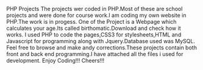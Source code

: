 PHP Projects
The projects wer coded in PHP.Most of these are school projects and were done for course work.I am coding my own website in PHP.The work is in progess.
One of the Project is a Webpage which calculates your age.Its called birthomatic.Download and check how it works.
I used PHP to code the pages,CSS3 for stylesheets,HTML and Javascript for programming along with Jquery.Database used was MySQL.
Feel free to browse and make andy corrections.These projects contain both front and back end programming.I have attached all the files i used for development.
Enjoy Coding!!!
Cheers!!!
